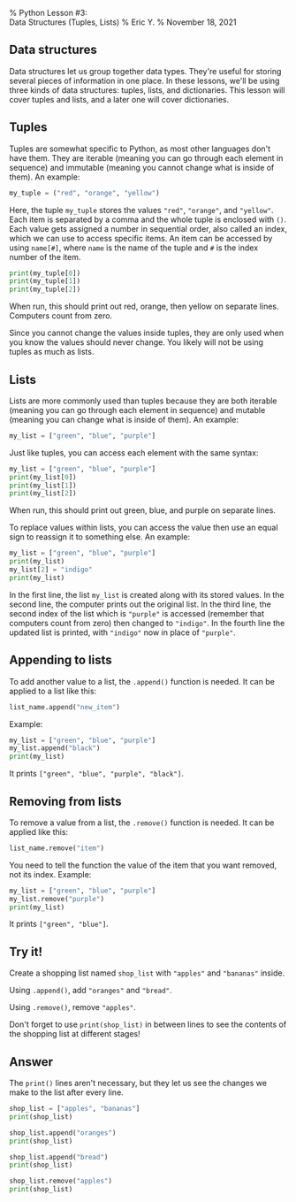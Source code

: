 % Python Lesson #3:\
    Data Structures (Tuples, Lists)
% Eric Y.
% November 18, 2021

## Data structures

Data structures let us group together data types.
They're useful for storing several pieces of information in one place.
In these lessons, we'll be using three kinds of data structures:
tuples, lists, and dictionaries.
This lesson will cover tuples and lists,
and a later one will cover dictionaries.

## Tuples

Tuples are somewhat specific to Python,
as most other languages don't have them.
They are iterable (meaning you can go through each element in sequence)
and immutable (meaning you cannot change what is inside of them).
An example:

```python
my_tuple = ("red", "orange", "yellow")
```

Here, the tuple `my_tuple`
stores the values `"red"`, `"orange"`, and `"yellow"`.
Each item is separated by a comma
and the whole tuple is enclosed with `()`.
Each value gets assigned a number in sequential order,
also called an index,
which we can use to access specific items.
An item can be accessed by using `name[#]`,
where `name` is the name of the tuple
and `#` is the index number of the item.

```python
print(my_tuple[0])
print(my_tuple[1])
print(my_tuple[2])
```

When run, this should print out
red, orange, then yellow on separate lines.
Computers count from zero.

Since you cannot change the values inside tuples,
they are only used when you know the values should never change.
You likely will not be using tuples as much as lists.

## Lists

Lists are more commonly used than tuples
because they are both
iterable (meaning you can go through each element in sequence)
and mutable (meaning you can change what is inside of them).
An example:

```python
my_list = ["green", "blue", "purple"]
```

Just like tuples,
you can access each element with the same syntax:

```python
my_list = ["green", "blue", "purple"]
print(my_list[0])
print(my_list[1])
print(my_list[2])
```

When run, this should print out
green, blue, and purple on separate lines.

To replace values within lists,
you can access the value
then use an equal sign to reassign it to something else.
An example:

```python
my_list = ["green", "blue", "purple"]
print(my_list)
my_list[2] = "indigo"
print(my_list)
```

In the first line,
the list `my_list` is created along with its stored values.
In the second line,
the computer prints out the original list.
In the third line,
the second index of the list which is `"purple"` is accessed
(remember that computers count from zero)
then changed to `"indigo"`.
In the fourth line the updated list is printed,
with `"indigo"` now in place of `"purple"`.

## Appending to lists

To add another value to a list,
the `.append()` function is needed.
It can be applied to a list like this:

```python
list_name.append("new_item")
```

Example:

```python
my_list = ["green", "blue", "purple"]
my_list.append("black")
print(my_list)
```

It prints `["green", "blue", "purple", "black"]`.

## Removing from lists

To remove a value from a list,
the `.remove()` function is needed.
It can be applied like this:

```python
list_name.remove("item")
```

You need to tell the function the value of the item
that you want removed,
not its index.
Example:

```python
my_list = ["green", "blue", "purple"]
my_list.remove("purple")
print(my_list)
```

It prints `["green", "blue"]`.

## Try it!

Create a shopping list named `shop_list`
with `"apples"` and `"bananas"` inside.

Using `.append()`, add `"oranges"` and `"bread"`.

Using `.remove()`, remove `"apples"`.

Don't forget to use `print(shop_list)` in between lines
to see the contents of the shopping list at different stages!

## Answer

The `print()` lines aren't necessary,
but they let us see the changes
we make to the list after every line.

```python
shop_list = ["apples", "bananas"]
print(shop_list)

shop_list.append("oranges")
print(shop_list)

shop_list.append("bread")
print(shop_list)

shop_list.remove("apples")
print(shop_list)
```

